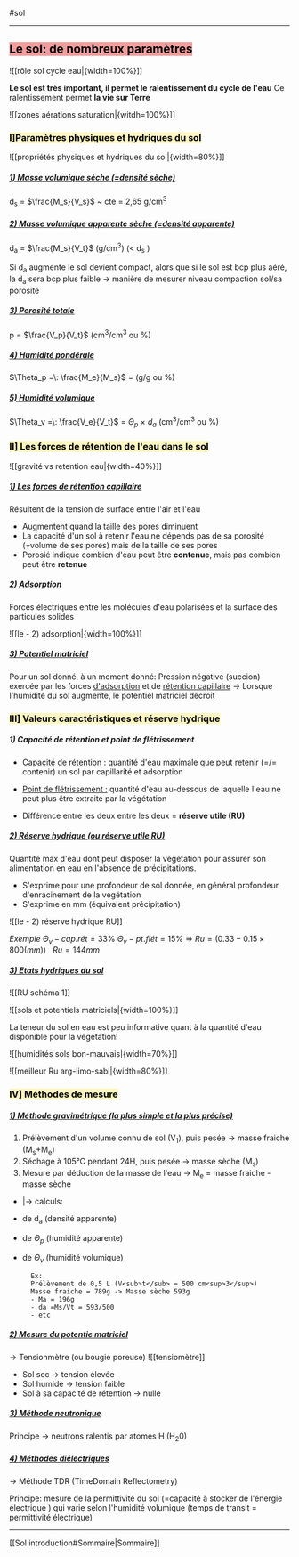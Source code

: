 #sol
___
## <mark style="background: #EE6B6BA6;">Le sol: de nombreux paramètres</mark>

![[rôle sol cycle eau|{width=100%}]]

**Le sol est très important, il permet le ralentissement du cycle de l'eau**
Ce ralentissement permet **la vie sur Terre**

![[zones aérations saturation|{witdh=100%}]]

### <mark style="background: #FFF3A3A6;">I]Paramètres physiques et hydriques du sol</mark>

![[propriétés physiques et hydriques du sol|{width=80%}]]

##### <u>1) Masse volumique sèche (=densité sèche)</u>

d<sub>s</sub> = $\frac{M_s}{V_s}$ ~ cte = 2,65 g/cm<sup>3</sup>

##### <u>2) Masse volumique apparente sèche (=densité apparente)</u>

d<sub>a</sub> = $\frac{M_s}{V_t}$ (g/cm<sup>3</sup>)  (< d<sub>s</sub> )

Si d<sub>a</sub> augmente le sol devient compact, alors que si le sol est bcp plus aéré, la d<sub>a</sub> sera bcp plus faible
-> manière de mesurer niveau compaction sol/sa porosité

##### <u>3) Porosité totale</u>

p = $\frac{V_p}{V_t}$ (cm<sup>3</sup>/cm<sup>3</sup> ou %)

##### <u>4) Humidité pondérale</u> 

$\Theta_p =\: \frac{M_e}{M_s}$ = (g/g ou %)

##### <u>5) Humidité volumique</u> 

$\Theta_v =\: \frac{V_e}{V_t}$ = $\Theta_{p}\:\times\:d_a$ (cm<sup>3</sup>/cm<sup>3</sup> ou %)

### <mark style="background: #FFF3A3A6;">II] Les forces de rétention de l'eau dans le sol</mark>

![[gravité vs retention eau|{width=40%}]]


##### <u>1) Les forces de rétention capillaire</u> 

Résultent de la tension de surface entre l'air et l'eau
- Augmentent quand la taille des pores diminuent
- La capacité d'un sol à retenir l'eau ne dépends pas de sa porosité (=volume de ses pores) mais de la taille de ses pores
- Porosié indique combien d'eau peut être **contenue**, mais pas combien peut être **retenue**

##### <u>2) A<i>d</i>sorption</u> 

Forces électriques entre les molécules d'eau polarisées et la surface des particules solides

![[le - 2) adsorption|{width=100%}]]

##### <u>3) Potentiel matriciel</u>

Pour un sol donné, à un moment donné:
Pression négative (succion) exercée par les forces <u>d'adsorption</u> et de <u>rétention capillaire</u> 
-> Lorsque l'humidité du sol augmente, le potentiel matriciel décroît

### <mark style="background: #FFF3A3A6;">III] Valeurs caractéristiques et réserve hydrique</mark>

##### 1) Capacité de rétention et point de flétrissement

- <u>Capacité de rétention</u> : quantité d'eau maximale que peut retenir (=/= contenir) un sol par capillarité et adsorption
- <u>Point de flétrissement :</u> quantité d'eau au-dessous de laquelle l'eau ne peut plus être extraite par la végétation

- Différence entre les deux entre les deux = **réserve utile (RU)**

##### <u>2) Réserve hydrique (ou réserve utile RU)</u>

Quantité max d'eau dont peut disposer la végétation pour assurer son alimentation en eau en l'absence de précipitations.
- S'exprime pour une profondeur de sol donnée, en général profondeur d'enracinement de la végétation
- S'exprime en mm (équivalent précipitation)

![[le - 2) réserve hydrique RU]]

*Exemple*
$\Theta_{v}-{cap.rét = 33\%}$
$\Theta_{v}-{pt.flét = 15\%}$
=> $Ru = ({0.33-0.15}\times800(mm))\:\:\:Ru=144mm$

##### <u>3) Etats hydriques du sol</u>

![[RU schéma 1]]

![[sols et potentiels matriciels|{width=100%}]]

La teneur du sol en eau est peu informative quant à la quantité d'eau disponible pour la végétation!

![[humidités sols bon-mauvais|{width=70%}]]

![[meilleur Ru arg-limo-sabl|{width=80%}]]

### <mark style="background: #FFF3A3A6;">IV] Méthodes de mesure</mark>

##### <u>1) Méthode gravimétrique (la plus simple et la plus précise)</u>

1. Prélèvement d'un volume connu de sol (V<sub>1</sub>), puis pesée -> masse fraiche (M<sub>s</sub>+M<sub>e</sub>)
2. Séchage à 105°C pendant 24H, puis pesée -> masse sèche (M<sub>s</sub>)
3. Mesure par déduction de la masse de l'eau -> M<sub>e</sub> = masse fraiche - masse sèche
- |-> calculs: 
- de d<sub>a</sub> (densité apparente)
- de $\Theta_p$ (humidité apparente)
- de $\Theta_v$ (humidité volumique)

		Ex: 
		Prélèvement de 0,5 L (V<sub>t</sub> = 500 cm<sup>3</sup>)
		Masse fraiche = 789g -> Masse sèche 593g
		- Ma = 196g
		- da =Ms/Vt = 593/500
		- etc

##### <u>2) Mesure du potentie matriciel</u>

-> Tensionmètre (ou bougie poreuse)
![[tensiomètre]]

- Sol sec -> tension élevée
- Sol humide -> tension faible
- Sol à sa capacité de rétention -> nulle

##### <u>3) Méthode neutronique</u>

Principe -> neutrons ralentis par atomes H (H<sub>2</sub>0)

##### <u>4) Méthodes diélectriques</u>

-> Méthode TDR (TimeDomain Reflectometry)

Principe: mesure de la permittivité du sol (=capacité à stocker de l'énergie électrique ) qui varie selon l'humidité volumique (temps de transit = permittivité électrique)

___
[[Sol introduction#Sommaire|Sommaire]]